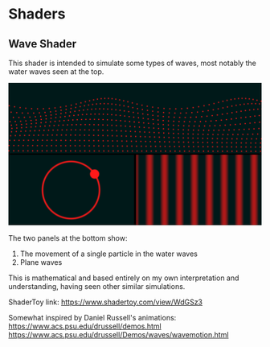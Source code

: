# Shaders

## Wave Shader

This shader is intended to simulate some types of waves, most notably the water waves seen at the top.

![Screenshot](/screenshot1.PNG)

The two panels at the bottom show:
1. The movement of a single particle in the water waves
2. Plane waves

This is mathematical and based entirely on my own interpretation and understanding, having seen other similar simulations.

ShaderToy link: https://www.shadertoy.com/view/WdGSz3

Somewhat inspired by Daniel Russell's animations: https://www.acs.psu.edu/drussell/demos.html
https://www.acs.psu.edu/drussell/Demos/waves/wavemotion.html
